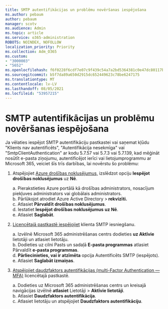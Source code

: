 ```yaml
---
title: SMTP autentifikācijas un problēmu novēršanas iespējošana
ms.author: pebaum
author: pebaum
manager: scotv
ms.audience: Admin
ms.topic: article
ms.service: o365-administration
ROBOTS: NOINDEX, NOFOLLOW
localization_priority: Priority
ms.collection: Adm_O365
ms.custom:
- "3000003"
- "5652"
ms.openlocfilehash: f6f0228f6cdf7e07c9f439c54a7a2bd5364381c0e47dc80117bd964c5eafea61
ms.sourcegitcommit: b5f7da89a650d2915dc652449623c78be6247175
ms.translationtype: MT
ms.contentlocale: lv-LV
ms.lasthandoff: 08/05/2021
ms.locfileid: "53957215"
---
```

# <a name="enable-smtp-authentication-and-troubleshooting"></a>SMTP autentifikācijas un problēmu novēršanas iespējošana

Ja vēlaties iespējot SMTP autentifikāciju pastkastei vai saņemat kļūdu "Klients nav autentificēts", "Autentifikācija nesekmīga" vai "SmtpClientAuthentication" ar kodu 5.7.57 vai 5.7.3 vai 5.7.139, kad mēģināt nosūtīt e-pasta ziņojumu, autentificējot ierīci vai lietojumprogrammu ar Microsoft 365, veiciet šīs trīs darbības, lai novērstu šo problēmu:

1. Atspējojiet [Azure drošības noklusējumus,](/azure/active-directory/fundamentals/concept-fundamentals-security-defaults) izslēdzot opciju **Iespējot drošības noklusējumus** uz **Nē**.

    a. Pierakstieties Azure portālā kā drošības administrators, nosacījum piekļuves administrators vai globālais administrators.<BR/>
    b. Pārlūkojot atrodiet Azure Active Directory > **rekvizīti.**<BR/>
    c. Atlasiet **Pārvaldīt drošības noklusējumus**.<BR/>
    d. Iestatiet **Iespējot drošības noklusējumus** **uz Nē**.<BR/>
    e. Atlasiet **Saglabāt**.

2. [Licencētajā pastkastē iespējojiet](/exchange/clients-and-mobile-in-exchange-online/authenticated-client-smtp-submission#enable-smtp-auth-for-specific-mailboxes) klienta SMTP iesniegšanu.

    a. Izvēlnē Microsoft 365 administrēšanas centrs dodieties **uz Aktīvie** lietotāji un atlasiet lietotāju.<BR/>
    b. Dodieties uz cilni Pasts un sadaļā **E-pasta programmas** atlasiet Pārvaldīt **e-pasta programmas**.<BR/>
    d. **Pārliecinieties, vai ir atzīmēta** opcija Autentificēts SMTP (iespējots).<BR/>
    e. Atlasiet **Saglabāt izmaiņas**.<BR/>

3. [Atspējojiet daudzfaktors autentifikācijas (multi-Factor Authentication — MFA)](/microsoft-365/admin/security-and-compliance/set-up-multi-factor-authentication#turn-off-legacy-per-user-mfa) licencētajā pastkastē.

    a. Dodieties uz Microsoft 365 administrēšanas centrs un kreisajā navigācijas izvēlnē **atlasiet** Lietotāji  >  **Aktīvie lietotāji**.<BR/>
    b. Atlasiet **Daudzfaktors autentifikācija**.<BR/>
    c. Atlasiet lietotāju un atspējojiet **Daudzfaktors autentifikāciju**.<BR/>
